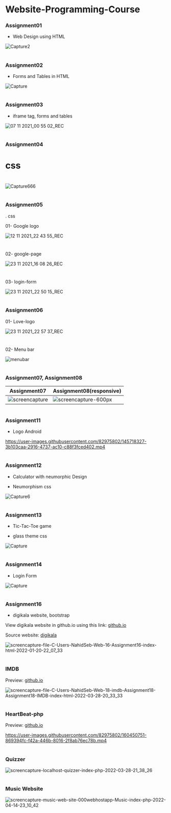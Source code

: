 # Website-Programming-Course

### Assignment01

- Web Design using HTML 

![Capture2](https://user-images.githubusercontent.com/82975802/139927774-c6e4fa04-7004-4901-97c5-1f42a77fa7f7.PNG)


#

### Assignment02

- Forms and Tables in HTML

![Capture](https://user-images.githubusercontent.com/82975802/139927647-ae6b24fe-de94-4b87-bf1d-cb148570b3ab.PNG)

#

### Assignment03

- iframe tag, forms and tables

![07 11 2021_00 55 02_REC](https://user-images.githubusercontent.com/82975802/140624374-ea36cea4-30c5-420c-8238-65f3020ffa07.png)

#

### Assignment04

# css

#

![Capture666](https://user-images.githubusercontent.com/82975802/140944028-0cac1a12-0c38-489b-be14-4873d08f8a2c.PNG)

#

### Assignment05

. css

01- Google logo

![12 11 2021_22 43 55_REC](https://user-images.githubusercontent.com/82975802/141522546-17b98194-f57d-4d82-a085-ba4b4475de54.png)

#

02- google-page

![23 11 2021_16 08 26_REC](https://user-images.githubusercontent.com/82975802/143025503-33fc75bf-6210-4eac-b799-925a3f44bfe6.png)

#

03- login-form

![23 11 2021_22 50 15_REC](https://user-images.githubusercontent.com/82975802/143090014-726987d2-08e7-45a3-a037-6fc1c0afb588.png)

#

### Assignment06

01- Love-logo

![23 11 2021_22 57 37_REC](https://user-images.githubusercontent.com/82975802/143091144-1cb14ba9-0be7-491a-84b1-f4a5a04e07f8.png)

#

02- Menu bar

![menubar](https://user-images.githubusercontent.com/82975802/143285886-93b8fe1a-3dea-4a85-9f96-e3f16e76e4ec.png)

#

### Assignment07, Assignment08

| Assignment07 | Assignment08(responsive) |
| ------------ | ------------ |
| ![screencapture](https://user-images.githubusercontent.com/82975802/143606718-9abe7118-78c5-4e6d-9546-53877304ed0c.png) | ![screencapture-600px](https://user-images.githubusercontent.com/82975802/143619715-3d4fc494-d65e-4303-98ab-178480a94ca2.png) |

#

### Assignment11

- Logo Android

https://user-images.githubusercontent.com/82975802/145718327-3b103caa-2916-4737-ac10-c88f3fced402.mp4

#

### Assignment12

- Calculator with neumorphic Design

- Neumorphism css


![Capture6](https://user-images.githubusercontent.com/82975802/146650848-f442cf64-2487-40d1-ae43-45a236e0e424.PNG)


#

### Assignment13

- Tic-Tac-Toe game

- glass theme css

![Capture](https://user-images.githubusercontent.com/82975802/147499935-8a1eb8cd-7c6b-4004-8fc5-dade65c9e504.PNG)

#

### Assignment14


- Login Form


![Capture](https://user-images.githubusercontent.com/82975802/147980164-076dae35-563f-4186-8978-c7d503ac0c83.PNG)

#

### Assignment16

- digikala website, bootstrap

View digikala website in github.io using this link: [github.io](https://nahidebrahimian.github.io/Website-Programming-Course/Assignment16/)

Source website: [digikala](https://www.digikala.com/)

![screencapture-file-C-Users-NahidSeb-Web-16-Assignment16-index-html-2022-01-20-22_07_33](https://user-images.githubusercontent.com/82975802/150400934-1c9cce45-5aa5-4efe-8ccb-6f7a26d14f40.png)

#

### IMDB

Preview: [github.io](https://nahidebrahimian.github.io/Website-Programming-Course/IMDB/)

![screencapture-file-C-Users-NahidSeb-Web-18-imdb-Assignment18-Assignment18-IMDB-index-html-2022-03-28-20_33_33](https://user-images.githubusercontent.com/82975802/160449054-4a1747f5-d6e2-4d7c-813d-1dd07f4f1289.png)

#

### HeartBeat-php

Preview: [github.io](https://nahidebrahimian.github.io/Website-Programming-Course/HeartBeat-php/)


https://user-images.githubusercontent.com/82975802/160450751-869394fc-f42a-446b-8016-2f8ab76ec78b.mp4


#

### Quizzer

![screencapture-localhost-quizzer-index-php-2022-03-28-21_38_26](https://user-images.githubusercontent.com/82975802/160450997-2ee3187b-5979-4af7-93ec-9d32c83321dc.png)


#

### Music Website

![screencapture-music-web-site-000webhostapp-Music-index-php-2022-04-14-23_10_42](https://user-images.githubusercontent.com/82975802/163455788-ecfdf452-08db-4f89-89fd-c3e472cced23.png)



